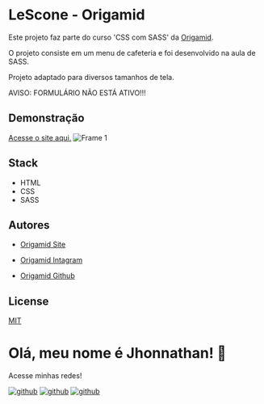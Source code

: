# LeScone - Origamid

Este projeto faz parte do curso 'CSS com SASS' da [Origamid](https://www.origamid.com).

O projeto consiste em um menu de cafeteria e foi desenvolvido na aula de SASS.

Projeto adaptado para diversos tamanhos de tela.

AVISO: FORMULÁRIO NÃO ESTÁ ATIVO!!!

## Demonstração
[Acesse o site aqui.](https://lesconeorigamid.vercel.app/)
![Frame 1](https://user-images.githubusercontent.com/82620787/205792164-94b81deb-9953-49da-a03a-0b45bc7168ca.png)

## Stack

- HTML
- CSS
- SASS

## Autores

- [Origamid Site](https://www.origamid.com)

- [Origamid Intagram](https://www.instagram.com/origamid.cursos/)

- [Origamid Github](https://github.com/origamid)

## License

[MIT](https://choosealicense.com/licenses/mit/)

# Olá, meu nome é Jhonnathan! 👋

<p>Acesse minhas redes!</p>

[![github](https://img.shields.io/badge/-github-%23333?style=for-the-badge&logo=github&logoColor=white)](https://github.com/jhonnathandc)
[![github](https://img.shields.io/badge/-LinkedIn-%230077B5?style=for-the-badge&logo=linkedin&logoColor=white)]("https://www.linkedin.com/in/jhonnathan-cora-6427661b0/)
[![github](https://img.shields.io/badge/-instagram-%23E4405F?style=for-the-badge&logo=instagram&logoColor=white)](https://www.instagram.com/jhonnathandc/)
